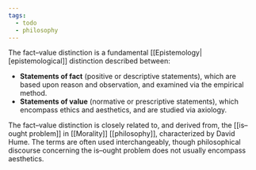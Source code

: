 ```yaml
---
tags:
  - todo
  - philosophy
---
```

The fact–value distinction is a fundamental [[Epistemology|[epistemological]] distinction described between:

- **Statements of fact** (positive or descriptive statements), which are based upon reason and observation, and examined via the empirical method.
- **Statements of value** (normative or prescriptive statements), which encompass ethics and aesthetics, and are studied via axiology.

The fact–value distinction is closely related to, and derived from, the [[is–ought problem]] in [[Morality]] [[philosophy]], characterized by David Hume. The terms are often used interchangeably, though philosophical discourse concerning the is–ought problem does not usually encompass aesthetics.

